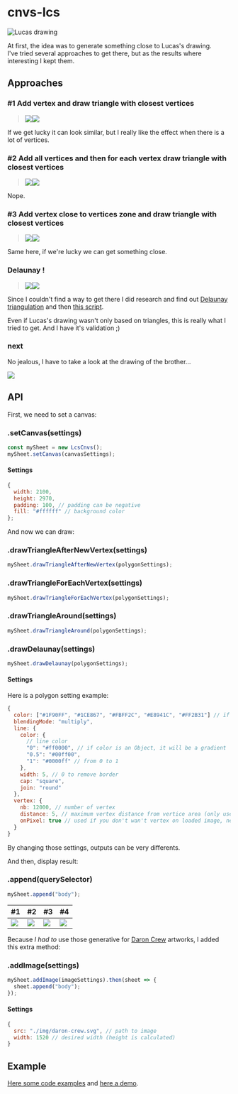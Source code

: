 # cnvs-lcs

![Lucas drawing](README/lcs-drw.png "Lucas Drawing")

At first, the idea was to generate something close to Lucas's drawing.  
I've tried several approaches to get there, but as the results where interesting I kept them.

## Approaches

### #1 Add vertex and draw triangle with closest vertices

> ![](README/method-01-a.png)![](README/method-01-b.png)

If we get lucky it can look similar, but I really like the effect when there is a lot of vertices.

### #2 Add all vertices and then for each vertex draw triangle with closest vertices

> ![](README/method-02-a.png)![](README/method-02-b.png)

Nope.

### #3 Add vertex close to vertices zone and draw triangle with closest vertices

> ![](README/method-03-a.png)![](README/method-03-b.png)

Same here, if we're lucky we can get something close.

### Delaunay !

> ![](README/method-04-a.png)![](README/method-04-b.png)

Since I couldn't find a way to get there I did research and find out [Delaunay triangulation](https://en.wikipedia.org/wiki/Delaunay_triangulation) and then [this script](https://github.com/ironwallaby/delaunay).

Even if Lucas's drawing wasn't only based on triangles, this is really what I tried to get. And I have it's validation ;)

### next

No jealous, I have to take a look at the drawing of the brother...

![](README/thbt-drw.png)

## API

First, we need to set a canvas:

### .setCanvas(settings)

```javascript
const mySheet = new LcsCnvs();
mySheet.setCanvas(canvasSettings);
```

#### Settings

```javascript
{
  width: 2100,
  height: 2970,
  padding: 100, // padding can be negative
  fill: "#ffffff" // background color
};
```

And now we can draw:

### .drawTriangleAfterNewVertex(settings)

```javascript
mySheet.drawTriangleAfterNewVertex(polygonSettings);
```

### .drawTriangleForEachVertex(settings)

```javascript
mySheet.drawTriangleForEachVertex(polygonSettings);
```

### .drawTriangleAround(settings)

```javascript
mySheet.drawTriangleAround(polygonSettings);
```

### .drawDelaunay(settings)

```javascript
mySheet.drawDelaunay(polygonSettings);
```

#### Settings

Here is a polygon setting example:

```javascript
{
  color: ["#1F90FF", "#1CE867", "#FBFF2C", "#E8941C", "#FF2B31"] // if color is an Array, a color will be randomly used
  blendingMode: "multiply",
  line: {
    color: {
      // line color
      "0": "#ff0000", // if color is an Object, it will be a gradient
      "0.5": "#00ff00",
      "1": "#0000ff" // from 0 to 1
    },
    width: 5, // 0 to remove border
    cap: "square",
    join: "round"
  },
  vertex: {
    nb: 12000, // number of vertex
    distance: 5, // maximum vertex distance from vertice area (only used for the drawTriangleAround method)
    onPixel: true // used if you don't wan't vertex on loaded image, need a transparent background
  }
}
```

By changing those settings, outputs can be very differents.

And then, display result:

### .append(querySelector)

```javascript
mySheet.append("body");
```

| #1                          | #2                          | #3                          | #4                          |
| --------------------------- | --------------------------- | --------------------------- | --------------------------- |
| ![](README/method-01-c.png) | ![](README/method-02-c.png) | ![](README/method-03-c.png) | ![](README/method-04-c.png) |

Because _I had to_ use those generative for [Daron Crew](https://www.instagram.com/daroncrew) artworks, I added this extra method:

### .addImage(settings)

```javascript
mySheet.addImage(imageSettings).then(sheet => {
  sheet.append("body");
});
```

#### Settings

```javascript
{
  src: "./img/daron-crew.svg", // path to image
  width: 1520 // desired width (height is calculated)
}
```

## Example

[Here some code examples](docs/js) and [here a demo](https://smndhm.github.io/lcs-cnvs/).
